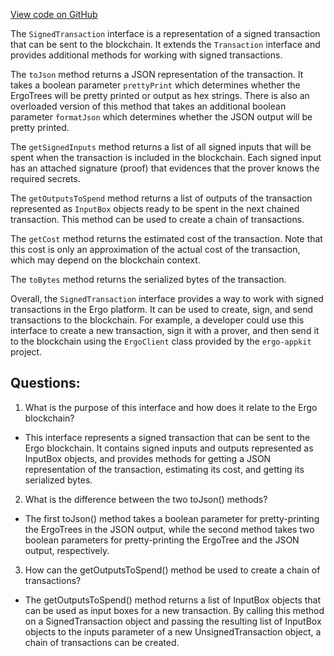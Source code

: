 [View code on GitHub](https://github.com/ergoplatform/ergo-appkit/lib-api/src/main/java/org/ergoplatform/appkit/SignedTransaction.java)

The `SignedTransaction` interface is a representation of a signed transaction that can be sent to the blockchain. It extends the `Transaction` interface and provides additional methods for working with signed transactions.

The `toJson` method returns a JSON representation of the transaction. It takes a boolean parameter `prettyPrint` which determines whether the ErgoTrees will be pretty printed or output as hex strings. There is also an overloaded version of this method that takes an additional boolean parameter `formatJson` which determines whether the JSON output will be pretty printed.

The `getSignedInputs` method returns a list of all signed inputs that will be spent when the transaction is included in the blockchain. Each signed input has an attached signature (proof) that evidences that the prover knows the required secrets.

The `getOutputsToSpend` method returns a list of outputs of the transaction represented as `InputBox` objects ready to be spent in the next chained transaction. This method can be used to create a chain of transactions.

The `getCost` method returns the estimated cost of the transaction. Note that this cost is only an approximation of the actual cost of the transaction, which may depend on the blockchain context.

The `toBytes` method returns the serialized bytes of the transaction.

Overall, the `SignedTransaction` interface provides a way to work with signed transactions in the Ergo platform. It can be used to create, sign, and send transactions to the blockchain. For example, a developer could use this interface to create a new transaction, sign it with a prover, and then send it to the blockchain using the `ErgoClient` class provided by the `ergo-appkit` project.
## Questions: 
 1. What is the purpose of this interface and how does it relate to the Ergo blockchain?
- This interface represents a signed transaction that can be sent to the Ergo blockchain. It contains signed inputs and outputs represented as InputBox objects, and provides methods for getting a JSON representation of the transaction, estimating its cost, and getting its serialized bytes.

2. What is the difference between the two toJson() methods?
- The first toJson() method takes a boolean parameter for pretty-printing the ErgoTrees in the JSON output, while the second method takes two boolean parameters for pretty-printing the ErgoTree and the JSON output, respectively.

3. How can the getOutputsToSpend() method be used to create a chain of transactions?
- The getOutputsToSpend() method returns a list of InputBox objects that can be used as input boxes for a new transaction. By calling this method on a SignedTransaction object and passing the resulting list of InputBox objects to the inputs parameter of a new UnsignedTransaction object, a chain of transactions can be created.